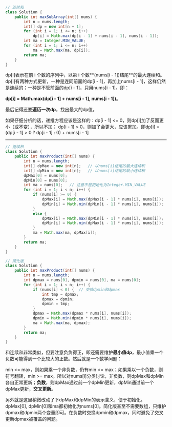 ``` java
// 连续和
class Solution {
    public int maxSubArray(int[] nums) {
        int n = nums.length;
        int[] dp = new int[n + 1];
        for (int i = 1; i <= n; i++)
            dp[i] = Math.max(dp[i - 1] + nums[i - 1], nums[i - 1]);
        int ma = Integer.MIN_VALUE;
        for (int i = 1; i <= n; i++)
            ma = Math.max(ma, dp[i]);
        return ma;
    }
}
```

dp[i]表示在前 i 个数的序列中，以第 i 个数**(nums[i - 1])结尾**的最大连续和。dp[i]有两种方式更新，一种是连同前面的dp[i - 1]，再加上nums[i - 1]，这样仍然是连续的；一种是不管前面的dp[i - 1]，只用nums[i - 1]。即：

**dp[i] = Math.max(dp[i - 1] + nums[i - 1], nums[i - 1])**。

最后记得还要**遍历一次dp**，找出最大的dp值。

如果仔细分析的话，递推方程应该是这样的：dp[i - 1] <= 0，则dp[i]加了反而更小（或不变），所以不加；     dp[i - 1] > 0，则加了会更大，应该累加。即dp[i] = (dp[i - 1] > 0 ? dp[i - 1] : 0) + nums[i - 1]

------

``` java
// 连续积
class Solution {
    public int maxProduct(int[] nums) {
        int n = nums.length;
        int[] dpMax = new int[n];	// 以nums[i]结尾的最大连续积
        int[] dpMin = new int[n];	// 以nums[i]结尾的最小连续积
        dpMax[0] = nums[0];
        dpMin[0] = nums[0];
        int ma = nums[0];	// 注意不是初始化为Integer.MIN_VALUE
        for (int i = 1; i < n; i++) {
            if (nums[i] >= 0) {
                dpMax[i] = Math.max(dpMax[i - 1] * nums[i], nums[i]);
                dpMin[i] = Math.min(dpMin[i - 1] * nums[i], nums[i]);
            }
            else {
                dpMax[i] = Math.max(dpMin[i - 1] * nums[i], nums[i]);
                dpMin[i] = Math.min(dpMax[i - 1] * nums[i], nums[i]);
            }
            ma = Math.max(ma, dpMax[i]);
        }
        return ma;
    }
}

// 简化版
class Solution {
    public int maxProduct(int[] nums) {
        int n = nums.length;
        int dpmax = nums[0], dpmin = nums[0], ma = nums[0];
        for (int i = 1; i < n; i++) {
            if (nums[i] < 0) {	// 交换dpmin和dpmax
                int tmp = dpmax;
                dpmax = dpmin;
                dpmin = tmp;
            }
            dpmax = Math.max(dpmax * nums[i], nums[i]);
            dpmin = Math.min(dpmin * nums[i], nums[i]);
            ma = Math.max(ma, dpmax);
        }
        return ma;
    }
}
```

和连续和非常类似，但要注意负负得正，即还需要维护**最小值dp**，最小值乘一个负数可能得到一个比较大的正数。然后就是一个数学问题：

min <= max，则如果乘一个非负数，仍有min <= max；如果乘以一个负数，则符号翻转，min >= max。所以对nums[i]分类讨论，非负数，则dpMax和dpMin各自正常更新；**负数**，则dpMax通过前一个dpMin更新，dpMin通过前一个dpMax更新，**交叉更新**。

另外就是这里稍微改动了下dpMax和dpMin的表示含义，便于初始化。dpMax[0], dpMin[0]和ma都初始化为nums[0]。简化版甚至不需要数组，只维护dpmax和dpmin两个变量即可。在负数时交换dpmin和dpmax，同时避免了交叉更新dpmax被覆盖的问题。

